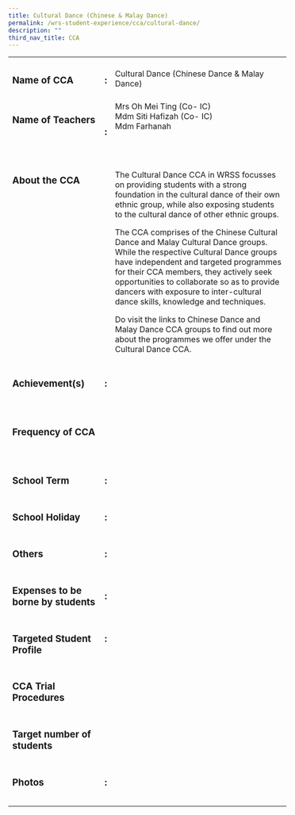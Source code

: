 ```yaml
---
title: Cultural Dance (Chinese & Malay Dance)
permalink: /wrs-student-experience/cca/cultural-dance/
description: ""
third_nav_title: CCA
---
```


<!-- wp:tadv/classic-paragraph -->
<table style="border-collapse: collapse; width: 111.379%; height: 2509px;">
<tbody>
<tr style="height: 87px;">
<td style="width: 33.3333%; height: 87px;">
<h3>Name of CCA</h3>
</td>
<td style="width: 1.87884%; height: 87px;">
<h3>:</h3>
</td>
<td style="width: 76.167%; height: 87px;"><span style="font-weight: 400;">Cultural Dance (Chinese Dance &amp; Malay Dance)</span></td>
</tr>
<tr style="height: 122px;">
<td style="width: 33.3333%; vertical-align: top; height: 122px;">
<h3><strong>Name of Teachers</strong></h3>
</td>
<td style="width: 1.87884%; height: 122px;">
<h3>:</h3>
</td>
<td style="width: 76.167%; vertical-align: top; height: 122px;"><span style="font-weight: 400;">Mrs Oh Mei Ting (Co- IC)</span><br><span style="font-weight: 400;">Mdm Siti Hafizah (Co- IC)</span><br><span style="font-weight: 400;">Mdm Farhanah</span></td>
</tr>
<tr>
<td style="width: 33.3333%; vertical-align: top;">
<h3>About the CCA</h3>
<h3><strong>&nbsp;</strong></h3>
</td>
<td style="width: 1.87884%;">
<h3>&nbsp;</h3>
</td>
<td style="width: 76.167%; vertical-align: top;">
<p><span style="font-weight: 400;">The Cultural Dance CCA in WRSS </span><span style="font-weight: 400;">focusses </span><span style="font-weight: 400;">on providing students with a strong foundation in the cultural dance of their own ethnic group, while also exposing students to the cultural dance of other ethnic groups.&nbsp;</span></p>
<p><span style="font-weight: 400;">The CCA comprises of the Chinese Cultural Dance and Malay Cultural Dance groups. While the respective Cultural Dance groups have independent and targeted programmes for their CCA members, they actively seek opportunities to collaborate so as to provide dancers with exposure to inter-cultural dance skills, knowledge and techniques.&nbsp;</span></p>
<p><span style="font-weight: 400;">Do visit the links to Chinese Dance and Malay Dance CCA groups to find out more about the programmes we offer under the Cultural Dance CCA.</span></p>
</td>
</tr>
<tr style="height: 23px;">
<td style="width: 33.3333%; height: 23px; vertical-align: top;">
<h3><strong>Achievement(s)</strong></h3>
</td>
<td style="width: 1.87884%; height: 23px; vertical-align: top;">
<h3>:</h3>
</td>
<td style="width: 76.167%; height: 23px;">&nbsp;</td>
</tr>
<tr style="height: 122px;">
<td style="width: 33.3333%; height: 122px;">
<h3><strong>Frequency of CCA</strong></h3>
</td>
<td style="width: 1.87884%; height: 122px;">&nbsp;</td>
<td style="width: 76.167%; height: 122px;">&nbsp;</td>
</tr>
<tr style="height: 23px;">
<td style="width: 33.3333%; height: 23px;">
<h3>School Term</h3>
</td>
<td style="width: 1.87884%; height: 23px;">
<h3>:</h3>
</td>
<td style="width: 76.167%; height: 23px;">
<p>&nbsp;</p>
</td>
</tr>
<tr style="height: 23px;">
<td style="width: 33.3333%; height: 23px;">
<h3>School Holiday</h3>
</td>
<td style="width: 1.87884%; height: 23px;">
<h3>:</h3>
</td>
<td style="width: 76.167%; height: 23px;">&nbsp;</td>
</tr>
<tr style="height: 23px;">
<td style="width: 33.3333%; height: 23px;">
<h3>Others</h3>
</td>
<td style="width: 1.87884%; height: 23px;">
<h3>:</h3>
</td>
<td style="width: 76.167%; height: 23px;">&nbsp;</td>
</tr>
<tr style="height: 23px;">
<td style="width: 33.3333%; height: 23px;">
<h3><strong>Expenses to be borne by students</strong></h3>
</td>
<td style="width: 1.87884%; height: 23px;">
<h3>:</h3>
</td>
<td style="width: 76.167%; height: 23px;">&nbsp;</td>
</tr>
<tr style="height: 87px;">
<td style="width: 33.3333%; height: 87px; vertical-align: top;">
<h3><strong>Targeted Student Profile</strong></h3>
</td>
<td style="width: 1.87884%; height: 87px; vertical-align: top;">
<h3>:</h3>
</td>
<td style="width: 76.167%; height: 87px;">&nbsp;</td>
</tr>
<tr style="height: 23px;">
<td style="width: 33.3333%; height: 23px;">
<h3><strong>CCA Trial Procedures</strong></h3>
</td>
<td style="width: 1.87884%; height: 23px;">&nbsp;</td>
<td style="width: 76.167%; height: 23px;">&nbsp;</td>
</tr>
<tr style="height: 87px;">
<td style="width: 33.3333%; height: 87px;">
<h3><strong>Target number of students</strong></h3>
</td>
<td style="width: 1.87884%; height: 87px;">&nbsp;</td>
<td style="width: 76.167%; height: 87px;">&nbsp;</td>
</tr>
<tr style="height: 87px;">
<td style="width: 33.3333%; height: 87px; vertical-align: top;">
<h3><strong>Photos</strong></h3>
</td>
<td style="width: 1.87884%; height: 87px; vertical-align: top;">
<h3>:</h3>
</td>
<td style="width: 76.167%; height: 87px;">
<p>&nbsp;</p>
</td>
</tr>
</tbody>
</table>
<!-- /wp:tadv/classic-paragraph -->